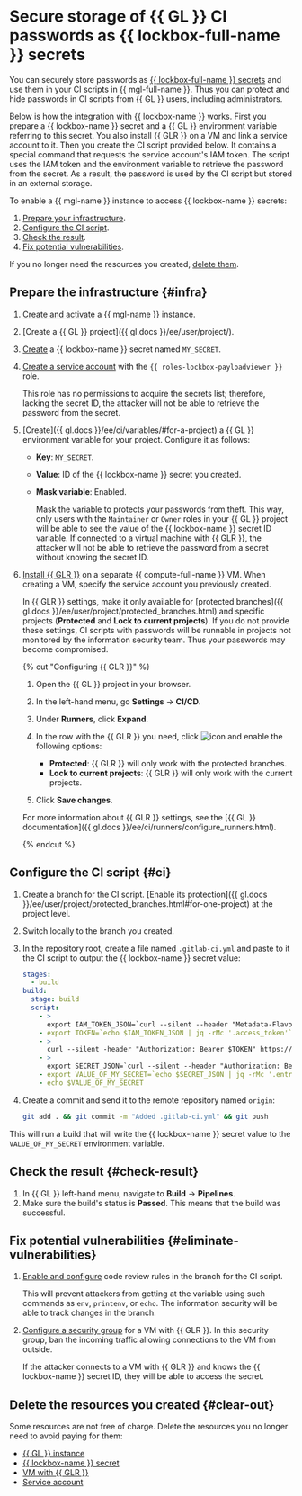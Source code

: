 # Secure storage of {{ GL }} CI passwords as {{ lockbox-full-name }} secrets

You can securely store passwords as [{{ lockbox-full-name }} secrets](../../lockbox/concepts/secret.md) and use them in your CI scripts in {{ mgl-full-name }}. Thus you can protect and hide passwords in CI scripts from {{ GL }} users, including administrators.

Below is how the integration with {{ lockbox-name }} works. First you prepare a {{ lockbox-name }} secret and a {{ GL }} environment variable referring to this secret. You also install {{ GLR }} on a VM and link a service account to it. Then you create the CI script provided below. It contains a special command that requests the service account's IAM token. The script uses the IAM token and the environment variable to retrieve the password from the secret. As a result, the password is used by the CI script but stored in an external storage.

To enable a {{ mgl-name }} instance to access {{ lockbox-name }} secrets:

1. [Prepare your infrastructure](#infra).
1. [Configure the CI script](#ci).
1. [Check the result](#check-result).
1. [Fix potential vulnerabilities](#eliminate-vulnerabilities).

If you no longer need the resources you created, [delete them](#clear-out).

## Prepare the infrastructure {#infra}

1. [Create and activate](../../managed-gitlab/operations/instance/instance-create.md) a {{ mgl-name }} instance.
1. [Create a {{ GL }} project]({{ gl.docs }}/ee/user/project/).
1. [Create](../../lockbox/operations/secret-create.md) a {{ lockbox-name }} secret named `MY_SECRET`.
1. [Create a service account](../../iam/operations/sa/create.md) with the `{{ roles-lockbox-payloadviewer }}` role.

   This role has no permissions to acquire the secrets list; therefore, lacking the secret ID, the attacker will not be able to retrieve the password from the secret.

1. [Create]({{ gl.docs }}/ee/ci/variables/#for-a-project) a {{ GL }} environment variable for your project. Configure it as follows:

   * **Key**: `MY_SECRET`.
   * **Value**: ID of the {{ lockbox-name }} secret you created.
   * **Mask variable**: Enabled.

      Mask the variable to protects your passwords from theft. This way, only users with the `Maintainer` or `Owner` roles in your {{ GL }} project will be able to see the value of the {{ lockbox-name }} secret ID variable. If connected to a virtual machine with {{ GLR }}, the attacker will not be able to retrieve the password from a secret without knowing the secret ID.

1. [Install {{ GLR }}](../../managed-gitlab/tutorials/install-gitlab-runner.md) on a separate {{ compute-full-name }} VM. When creating a VM, specify the service account you previously created.

   In {{ GLR }} settings, make it only available for [protected branches]({{ gl.docs }}/ee/user/project/protected_branches.html) and specific projects (**Protected** and **Lock to current projects**). If you do not provide these settings, CI scripts with passwords will be runnable in projects not monitored by the information security team. Thus your passwords may become compromised.

   {% cut "Configuring {{ GLR }}" %}

   1. Open the {{ GL }} project in your browser.
   1. In the left-hand menu, go **Settings** → **CI/CD**.
   1. Under **Runners**, click **Expand**.
   1. In the row with the {{ GLR }} you need, click ![icon](../../_assets/console-icons/pencil.svg) and enable the following options:

      * **Protected**: {{ GLR }} will only work with the protected branches.
      * **Lock to current projects**: {{ GLR }} will only work with the current projects.

   1. Click **Save changes**.

   For more information about {{ GLR }} settings, see the [{{ GL }} documentation]({{ gl.docs }}/ee/ci/runners/configure_runners.html).

   {% endcut %}

## Configure the CI script {#ci}

1. Create a branch for the CI script. [Enable its protection]({{ gl.docs }}/ee/user/project/protected_branches.html#for-one-project) at the project level.
1. Switch locally to the branch you created.
1. In the repository root, create a file named `.gitlab-ci.yml` and paste to it the CI script to output the {{ lockbox-name }} secret value:

   ```yaml
   stages:
     - build
   build:
     stage: build
     script:
       - >
         export IAM_TOKEN_JSON=`curl --silent --header "Metadata-Flavor: Google" http://169.254.169.254/computeMetadata/v1/instance/service-accounts/default/token`
       - export TOKEN=`echo $IAM_TOKEN_JSON | jq -rMc '.access_token'`
       - >
         curl --silent -header "Authorization: Bearer $TOKEN" https://payload.lockbox.api.cloud.yandex.net/lockbox/v1/secrets/$SECRET_ID/payload
       - >
         export SECRET_JSON=`curl --silent --header "Authorization: Bearer $TOKEN" https://payload.lockbox.api.cloud.yandex.net/lockbox/v1/secrets/$SECRET_ID/payload`
       - export VALUE_OF_MY_SECRET=`echo $SECRET_JSON | jq -rMc '.entries[] | select(.key | contains("MY_SECRET")) | .textValue'`
       - echo $VALUE_OF_MY_SECRET
   ```

1. Create a commit and send it to the remote repository named `origin`:

   ```bash
   git add . && git commit -m "Added .gitlab-ci.yml" && git push
   ```

This will run a build that will write the {{ lockbox-name }} secret value to the `VALUE_OF_MY_SECRET` environment variable.

## Check the result {#check-result}

1. In {{ GL }} left-hand menu, navigate to **Build** → **Pipelines**.
1. Make sure the build's status is **Passed**. This means that the build was successful.

## Fix potential vulnerabilities {#eliminate-vulnerabilities}

1. [Enable and configure](../../managed-gitlab/operations/approval-rules.md) code review rules in the branch for the CI script.

   This will prevent attackers from getting at the variable using such commands as `env`, `printenv`, or `echo`. The information security will be able to track changes in the branch.

1. [Configure a security group](../../vpc/operations/security-group-add-rule.md) for a VM with {{ GLR }}. In this security group, ban the incoming traffic allowing connections to the VM from outside.


   If the attacker connects to a VM with {{ GLR }} and knows the {{ lockbox-name }} secret ID, they will be able to access the secret.

## Delete the resources you created {#clear-out}

Some resources are not free of charge. Delete the resources you no longer need to avoid paying for them:

* [{{ GL }} instance](../../managed-gitlab/operations/instance/instance-delete.md)
* [{{ lockbox-name }} secret](../../lockbox/operations/secret-delete.md)
* [VM with {{ GLR }}](../../compute/operations/vm-control/vm-delete.md)
* [Service account](../../iam/operations/sa/delete.md)
